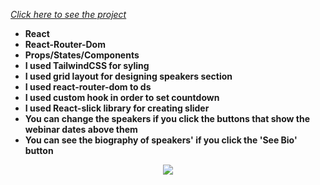 *[Click here to see the project](https://vistream-webinar-platform.vercel.app/)*


- __React__<br/>
- __React-Router-Dom__<br/>
- __Props/States/Components__<br/>
- __I used TailwindCSS for syling__<br/>
- __I used grid layout for designing speakers section__<br/>
- __I used react-router-dom to ds__<br/>
- __I used custom hook in order to set countdown__<br/>
- __I used React-slick library for creating slider__<br/>
- __You can change the speakers if you click the buttons that show the webinar dates above them__<br/>
- __You can see the biography of speakers' if you click the 'See Bio' button__<br/>



<div align="center"><img src="https://github.com/MehmetCakir1/vistream-webinar-platform/blob/master/vistreamWebinar.gif">

